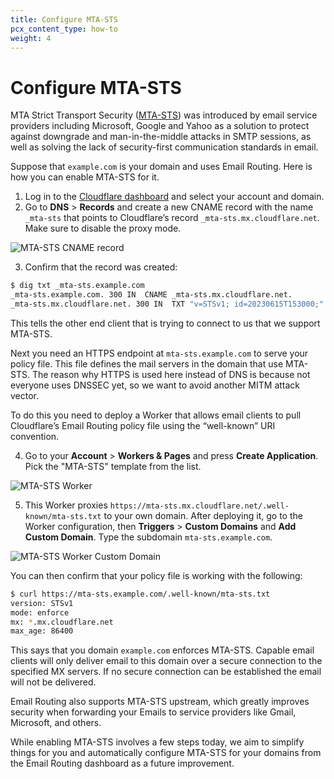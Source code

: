 ```yaml
---
title: Configure MTA-STS
pcx_content_type: how-to
weight: 4
---
```


# Configure MTA-STS

MTA Strict Transport Security ([MTA-STS](https://datatracker.ietf.org/doc/html/rfc8461)) was introduced by email service providers including Microsoft, Google and Yahoo as a solution to protect against downgrade and man-in-the-middle attacks in SMTP sessions, as well as solving the lack of security-first communication standards in email.

Suppose that `example.com` is your domain and uses Email Routing. Here is how you can enable MTA-STS for it.

1. Log in to the [Cloudflare dashboard](https://dash.cloudflare.com/) and select your account and domain.
2. Go to **DNS** > **Records** and create a new CNAME record with the name `_mta-sts` that points to Cloudflare’s record `_mta-sts.mx.cloudflare.net`. Make sure to disable the proxy mode.

![MTA-STS CNAME record](/images/email-routing/mta-sts-record.png)

3. Confirm that the record was created:

```sh
$ dig txt _mta-sts.example.com
_mta-sts.example.com. 300 IN  CNAME _mta-sts.mx.cloudflare.net.
_mta-sts.mx.cloudflare.net. 300 IN  TXT "v=STSv1; id=20230615T153000;"
```

This tells the other end client that is trying to connect to us that we support MTA-STS.

Next you need an HTTPS endpoint at `mta-sts.example.com` to serve your policy file. This file defines the mail servers in the domain that use MTA-STS. The reason why HTTPS is used here instead of DNS is because not everyone uses DNSSEC yet, so we want to avoid another MITM attack vector.

To do this you need to deploy a Worker that allows email clients to pull Cloudflare’s Email Routing policy file using the “well-known” URI convention.

4. Go to your **Account** > **Workers & Pages** and press **Create Application**. Pick the "MTA-STS" template from the list.

![MTA-STS Worker](/images/email-routing/mta-sts-worker.png)

5. This Worker proxies `https://mta-sts.mx.cloudflare.net/.well-known/mta-sts.txt` to your own domain. After deploying it, go to the Worker configuration, then **Triggers** > **Custom Domains** and **Add Custom Domain**. Type the subdomain `mta-sts.example.com`.

![MTA-STS Worker Custom Domain](/images/email-routing/mta-sts-domain.png)

You can then confirm that your policy file is working with the following:

```sh
$ curl https://mta-sts.example.com/.well-known/mta-sts.txt
version: STSv1
mode: enforce
mx: *.mx.cloudflare.net
max_age: 86400
```

This says that you domain `example.com` enforces MTA-STS. Capable email clients will only deliver email to this domain over a secure connection to the specified MX servers. If no secure connection can be established the email will not be delivered.

Email Routing also supports MTA-STS upstream, which greatly improves security when forwarding your Emails to service providers like Gmail, Microsoft, and others.

While enabling MTA-STS involves a few steps today, we aim to simplify things for you and automatically configure MTA-STS for your domains from the Email Routing dashboard as a future improvement.